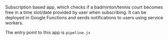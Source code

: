 Subscription based app, which checks if a badminton/tennis court becomes free in a time slot/date provided by user when subscribing.
It can be deployed in Google Functions and sends notifications to users using service workers.

The entry point to this app is `pipeline.js`
